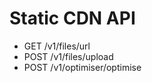 Static CDN API
=================

* GET  /v1/files/url
* POST /v1/files/upload
* POST /v1/optimiser/optimise